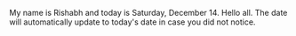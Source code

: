 My name is Rishabh and today is Saturday, December 14. Hello all. The date will automatically update to today's date in case you did not notice.
